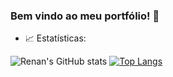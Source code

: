 ### Bem vindo ao meu portfólio! 👋


- :chart_with_upwards_trend: Estatísticas:

![Renan's GitHub stats](https://github-readme-stats.vercel.app/api?username=RenanNB360&hide=contribs&theme=dark)
[![Top Langs](https://github-readme-stats.vercel.app/api/top-langs/?username=RenanNB360&layout=compact&theme=dark)](https://github.com/RenanNB360/github-readme-stats)


